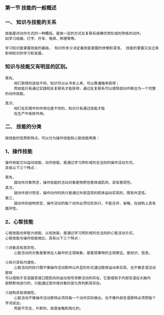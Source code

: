 ### 第一节 技能的一般概述
### 一、 知识与技能的关系
    技能是对动作方式的一种概括，是按一定的方式反复联系或模仿而形成的熟练的动作。
    如学习绘画、打字、开车、电焊、修理等等。
     
    学习知识是掌握技能的基础， 知识的多少决定着技能掌握的快慢和深浅， 技能的掌握又反过来影响知识的学习和发展。

### 知识与技能又有明显的区别。
    首先，
        他们获得的途径不同，知识可以从书本上来，可以靠灌输来获得；
        而技能只有通过实践和反复联系才能获得，通过反复联系可以使局部动作联合为一个完整的动作技能。

    其次，
        他们在实践中的作用也是不同的，知识只有通过技能才能
        在生产中发挥作用。

### 二、 技能的分类
    按技能的性质和特点，可以分为操作技能和心智技能两类：

### 1、操作技能
    操作技能又叫运动技能、动作技能，是通过学习而形成的合法则的操作活动方式。
    具有以下三个特点：
    
    首先，
        就动作对象而言，操作技能的活动对象是物质性客体或肌肉，具有客观性。
    其次，
        就动作进行而言，操作动作的执行是通过外部显现的肌体运动实现的，既有外显性。
    第三，
        就动作的结构而言，操作活动的每个动作必须切实执行，不能合并、省略，在结构上具有展开性。

### 2、心智技能
    心智技能也称智力技能、认知技能，是通过学习而形成的合法则的心智活动方式。
    心智技能与操作技能相比，具有以下三个特点：
    
    ①对象具有观念性， 
        心智活动的对象是客体在人脑中的主观映象，是客观事物的主观表征，是知识、信息。 
        
    ②执行具有内潜性，
        心智活动的执行既不像操作活动那样以外显的形式通过肢体运动来实现，也不像言语活动那样
    可以借助于言语器官或口腔肌肉的运动信号觉察活动的存在，它是借助于内部言语在头脑内
    部默默地进行的，只能通过其作用对象的变化而判断其存在。 
    
    ③结构具有简缩性，
        心智活动不像操作活动那样必须将每一个动作实际做出，也不像外部言语那样必须把每个字词说出，
        而是不完全、片断的，高度省略和简化的。